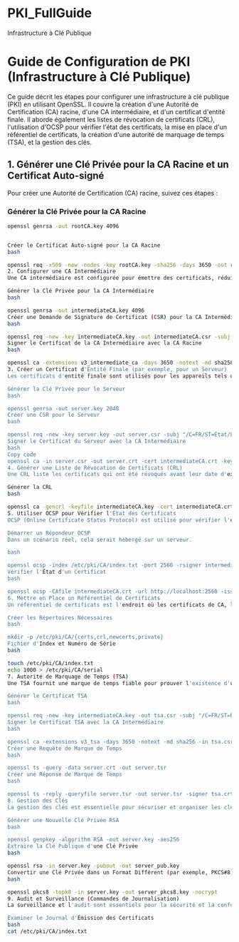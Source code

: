 # PKI_FullGuide
Infrastructure à Clé Publique
# Guide de Configuration de PKI (Infrastructure à Clé Publique)

Ce guide décrit les étapes pour configurer une infrastructure à clé publique (PKI) en utilisant OpenSSL. Il couvre la création d'une Autorité de Certification (CA) racine, d'une CA intermédiaire, et d'un certificat d'entité finale. Il aborde également les listes de révocation de certificats (CRL), l'utilisation d'OCSP pour vérifier l'état des certificats, la mise en place d'un référentiel de certificats, la création d'une autorité de marquage de temps (TSA), et la gestion des clés.

## 1. Générer une Clé Privée pour la CA Racine et un Certificat Auto-signé

Pour créer une Autorité de Certification (CA) racine, suivez ces étapes :

### Générer la Clé Privée pour la CA Racine
```bash
openssl genrsa -out rootCA.key 4096


Créer le Certificat Auto-signé pour la CA Racine
bash

openssl req -x509 -new -nodes -key rootCA.key -sha256 -days 3650 -out rootCA.crt -subj "/C=FR/ST=État/L=Ville/O=Organisation/OU=UnitéOrg/CN=RootCA"
2. Configurer une CA Intermédiaire
Une CA intermédiaire est configurée pour émettre des certificats, réduisant ainsi le risque pour la CA racine.

Générer la Clé Privée pour la CA Intermédiaire
bash

openssl genrsa -out intermediateCA.key 4096
Créer une Demande de Signature de Certificat (CSR) pour la CA Intermédiaire
bash

openssl req -new -key intermediateCA.key -out intermediateCA.csr -subj "/C=FR/ST=État/L=Ville/O=Organisation/OU=UnitéOrg/CN=IntermediateCA"
Signer le Certificat de la CA Intermédiaire avec la CA Racine
bash

openssl ca -extensions v3_intermediate_ca -days 3650 -notext -md sha256 -in intermediateCA.csr -out intermediateCA.crt -cert rootCA.crt -keyfile rootCA.key
3. Créer un Certificat d'Entité Finale (par exemple, pour un Serveur)
Les certificats d'entité finale sont utilisés pour les appareils tels que les serveurs, les utilisateurs ou d'autres entités réseau.

Générer la Clé Privée pour le Serveur
bash

openssl genrsa -out server.key 2048
Créer une CSR pour le Serveur
bash

openssl req -new -key server.key -out server.csr -subj "/C=FR/ST=État/L=Ville/O=Organisation/OU=Département IT/CN=www.exemple.com"
Signer le Certificat du Serveur avec la CA Intermédiaire
bash
Copy code
openssl ca -in server.csr -out server.crt -cert intermediateCA.crt -keyfile intermediateCA.key -days 365 -extensions server_cert
4. Générer une Liste de Révocation de Certificats (CRL)
Une CRL liste les certificats qui ont été révoqués avant leur date d'expiration.

Générer la CRL
bash

openssl ca -gencrl -keyfile intermediateCA.key -cert intermediateCA.crt -out intermediateCA.crl
5. Utiliser OCSP pour Vérifier l'État des Certificats
OCSP (Online Certificate Status Protocol) est utilisé pour vérifier l'état de révocation d'un certificat.

Démarrer un Répondeur OCSP
Dans un scénario réel, cela serait hébergé sur un serveur.

bash

openssl ocsp -index /etc/pki/CA/index.txt -port 2560 -rsigner intermediateCA.crt -rkey intermediateCA.key -CA intermediateCA.crt -text
Vérifier l'État d'un Certificat
bash

openssl ocsp -CAfile intermediateCA.crt -url http://localhost:2560 -issuer intermediateCA.crt -cert server.crt
6. Mettre en Place un Référentiel de Certificats
Un référentiel de certificats est l'endroit où les certificats de CA, les CRL et d'autres fichiers sont stockés.

Créer les Répertoires Nécessaires
bash

mkdir -p /etc/pki/CA/{certs,crl,newcerts,private}
Fichier d'Index et Numéro de Série
bash

touch /etc/pki/CA/index.txt
echo 1000 > /etc/pki/CA/serial
7. Autorité de Marquage de Temps (TSA)
Une TSA fournit une marque de temps fiable pour prouver l'existence d'un fichier ou d'un message à un moment précis.

Générer le Certificat TSA
bash

openssl req -new -key intermediateCA.key -out tsa.csr -subj "/C=FR/ST=État/L=Ville/O=Organisation/OU=Horodatage/CN=TSA"
Signer le Certificat TSA avec la CA Intermédiaire
bash

openssl ca -extensions v3_tsa -days 3650 -notext -md sha256 -in tsa.csr -out tsa.crt -cert intermediateCA.crt -keyfile intermediateCA.key
Créer une Requête de Marque de Temps
bash

openssl ts -query -data server.crt -out server.tsr
Créer une Réponse de Marque de Temps
bash

openssl ts -reply -queryfile server.tsr -out server.tsr -signer tsa.crt -keyfile tsa.key -config /etc/ssl/openssl.cnf
8. Gestion des Clés
La gestion des clés est essentielle pour sécuriser et organiser les clés cryptographiques.

Générer une Nouvelle Clé Privée RSA
bash

openssl genpkey -algorithm RSA -out server.key -aes256
Extraire la Clé Publique d'une Clé Privée
bash

openssl rsa -in server.key -pubout -out server_pub.key
Convertir une Clé Privée dans un Format Différent (par exemple, PKCS#8)
bash

openssl pkcs8 -topk8 -in server.key -out server_pkcs8.key -nocrypt
9. Audit et Surveillance (Commandes de Journalisation)
La surveillance et l'audit sont essentiels pour la sécurité et la conformité.

Examiner le Journal d'Émission des Certificats
bash
cat /etc/pki/CA/index.txt
